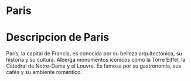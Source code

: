 # Paris

# Descripcion de Paris
París, la capital de Francia, es conocida por su belleza arquitectónica, su historia y su cultura. Alberga monumentos icónicos como la Torre Eiffel, la Catedral de Notre-Dame y el Louvre. Es famosa por su gastronomía, sus cafés y su ambiente romántico.
